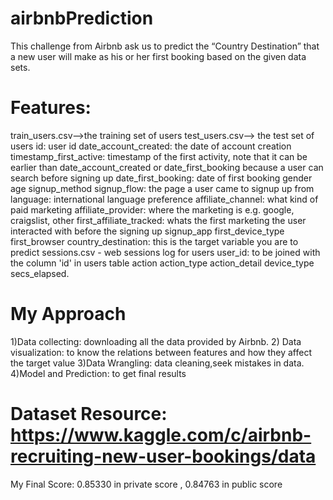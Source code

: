 # airbnbPrediction
This challenge from Airbnb ask us to predict the “Country Destination” that a new user will make as his or her first booking based on the given data sets.


# Features:
train_users.csv-->the training set of users test_users.csv--> the test set of users id: user id date_account_created: the date of account creation timestamp_first_active: timestamp of the first activity, note that it can be earlier than date_account_created or date_first_booking because a user can search before signing up date_first_booking: date of first booking gender age signup_method signup_flow: the page a user came to signup up from language: international language preference affiliate_channel: what kind of paid marketing affiliate_provider: where the marketing is e.g. google, craigslist, other first_affiliate_tracked: whats the first marketing the user interacted with before the signing up signup_app first_device_type first_browser country_destination: this is the target variable you are to predict sessions.csv - web sessions log for users user_id: to be joined with the column 'id' in users table action action_type action_detail device_type secs_elapsed.

# My Approach
1)Data collecting: downloading all the data provided by Airbnb.
2) Data visualization: to know the relations between features and how they affect the target value
3)Data Wrangling: data cleaning,seek mistakes in data.
4)Model and Prediction: to get final results

# Dataset Resource: https://www.kaggle.com/c/airbnb-recruiting-new-user-bookings/data
My Final Score: 0.85330 in private score  , 0.84763 in public score
    
